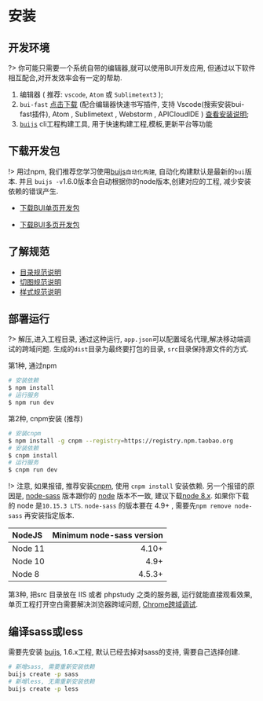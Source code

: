 # 安装

## 开发环境
?> 你可能只需要一个系统自带的编辑器,就可以使用BUI开发应用, 但通过以下软件相互配合,对开发效率会有一定的帮助.

1. 编辑器 ( 推荐: `vscode`, `Atom` 或 `Sublimetext3` );
2. `bui-fast` [点击下载](https://github.com/imouou/BUI-Fast-Snippets/releases) (配合编辑器快速书写插件, 支持 Vscode(搜索安装bui-fast插件), Atom , Sublimetext , Webstorm , APICloudIDE ) [查看安装说明](tools/buifast.md);
3. [`buijs`](tools/buijs) cli工程构建工具, 用于快速构建工程,模板,更新平台等功能

## 下载开发包

!> 用过npm, 我们推荐您学习使用[buijs](https://github.com/imouou/buijs-cli)`自动化构建`, 自动化构建默认是最新的`bui`版本. 并且 `buijs -v`1.6.0版本会自动根据你的node版本,创建对应的工程, 减少安装依赖的错误产生.

- [下载BUI单页开发包](http://www.easybui.com/downloads/source/bui/bui_router_dev_latest.zip)

- [下载BUI多页开发包](http://www.easybui.com/downloads/source/bui/bui_dev_latest.zip)

## 了解规范

- [目录规范说明](ui/standard.md)
- [切图规范说明](ui/cutimage.md)
- [样式规范说明](ui/style.md)

## 部署运行

?> 解压,进入工程目录, 通过这种运行, `app.json`可以配置域名代理,解决移动端调试的跨域问题. 生成的`dist`目录为最终要打包的目录, `src`目录保持源文件的方式.


第1种, 通过npm

```bash
# 安装依赖
$ npm install
# 运行服务
$ npm run dev
```

第2种, cnpm安装 (推荐)
```bash
# 安装cnpm
$ npm install -g cnpm --registry=https://registry.npm.taobao.org
# 安装依赖
$ cnpm install
# 运行服务
$ cnpm run dev
```


!> 注意, 如果报错, 推荐安装[cnpm](https://npm.taobao.org/), 使用 `cnpm install` 安装依赖.
另一个报错的原因是, [node-sass](https://github.com/sass/node-sass) 版本跟你的 [node](https://nodejs.org/en/) 版本不一致, 建议下载[node 8.x](https://nodejs.org/dist/v8.15.1/). 如果你下载的 node 是`10.15.3 LTS`. `node-sass` 的版本要在 4.9+ , 需要先`npm remove node-sass` 再安装指定版本. 

| **NodeJS**             | **Minimum node-sass version**    |
|:--------------------|---------------:|
| Node 11  |4.10+      |
| Node 10  |4.9+      |
| Node 8  |4.5.3+      |


第3种, 把src 目录放在 IIS 或者 phpstudy 之类的服务器, 运行就能直接观看效果, 单页工程打开空白需要解决浏览器跨域问题, [Chrome跨域调试](chapter1/debug.md).


## 编译sass或less
需要先安装 [buijs](https://github.com/imouou/buijs-cli), 1.6.x工程, 默认已经去掉对sass的支持, 需要自己选择创建. 

```bash
# 新增sass, 需要重新安装依赖
buijs create -p sass
# 新增less, 无需重新安装依赖
buijs create -p less
```